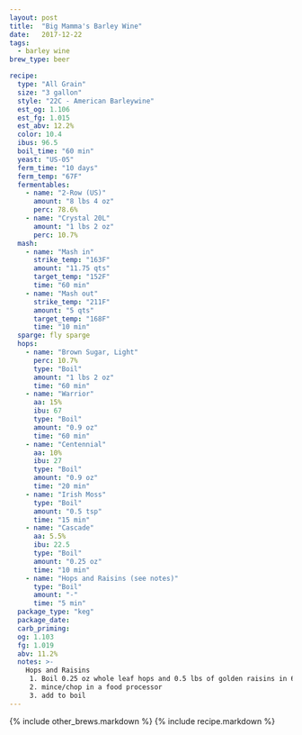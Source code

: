 ```yaml
---
layout: post
title:  "Big Mamma's Barley Wine"
date:   2017-12-22
tags:
  - barley wine
brew_type: beer

recipe:
  type: "All Grain"
  size: "3 gallon"
  style: "22C - American Barleywine"
  est_og: 1.106
  est_fg: 1.015
  est_abv: 12.2%
  color: 10.4
  ibus: 96.5
  boil_time: "60 min"
  yeast: "US-05"
  ferm_time: "10 days"
  ferm_temp: "67F"
  fermentables:
    - name: "2-Row (US)"
      amount: "8 lbs 4 oz"
      perc: 78.6%
    - name: "Crystal 20L"
      amount: "1 lbs 2 oz"
      perc: 10.7%
  mash:
    - name: "Mash in"
      strike_temp: "163F"
      amount: "11.75 qts"
      target_temp: "152F"
      time: "60 min"
    - name: "Mash out"
      strike_temp: "211F"
      amount: "5 qts"
      target_temp: "168F"
      time: "10 min"
  sparge: fly sparge
  hops:
    - name: "Brown Sugar, Light"
      perc: 10.7%
      type: "Boil"
      amount: "1 lbs 2 oz"
      time: "60 min"
    - name: "Warrior"
      aa: 15%
      ibu: 67
      type: "Boil"
      amount: "0.9 oz"
      time: "60 min"
    - name: "Centennial"
      aa: 10%
      ibu: 27
      type: "Boil"
      amount: "0.9 oz"
      time: "20 min"
    - name: "Irish Moss"
      type: "Boil"
      amount: "0.5 tsp"
      time: "15 min"
    - name: "Cascade"
      aa: 5.5%
      ibu: 22.5
      type: "Boil"
      amount: "0.25 oz"
      time: "10 min"
    - name: "Hops and Raisins (see notes)"
      type: "Boil"
      amount: "-"
      time: "5 min"
  package_type: "keg"
  package_date: 
  carb_priming: 
  og: 1.103
  fg: 1.019
  abv: 11.2%
  notes: >-
    Hops and Raisins
     1. Boil 0.25 oz whole leaf hops and 0.5 lbs of golden raisins in 6 oz of water, remove from heat
     2. mince/chop in a food processor
     3. add to boil
---
```


{% include other_brews.markdown %}
{% include recipe.markdown %}
